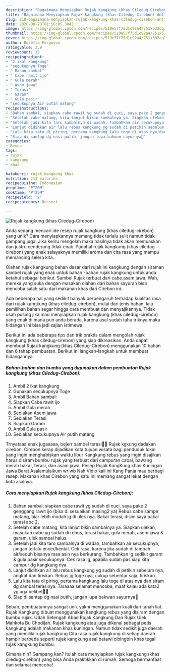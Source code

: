 ```yaml
---
description: "Bagaimana Menyiapkan Rujak kangkung (khas Ciledug-Cirebon) Anti Gagal"
title: "Bagaimana Menyiapkan Rujak kangkung (khas Ciledug-Cirebon) Anti Gagal"
slug: 218-bagaimana-menyiapkan-rujak-kangkung-khas-ciledug-cirebon-anti-gagal
date: 2020-08-23T01:56:05.384Z
image: https://img-global.cpcdn.com/recipes/519e57f75d1c92a4/751x532cq70/rujak-kangkung-khas-ciledug-cirebon-foto-resep-utama.jpg
thumbnail: https://img-global.cpcdn.com/recipes/519e57f75d1c92a4/751x532cq70/rujak-kangkung-khas-ciledug-cirebon-foto-resep-utama.jpg
cover: https://img-global.cpcdn.com/recipes/519e57f75d1c92a4/751x532cq70/rujak-kangkung-khas-ciledug-cirebon-foto-resep-utama.jpg
author: Rosetta Ferguson
ratingvalue: 3.9
reviewcount: 13
recipeingredient:
- "2 ikat kangkung"
- "secukupnya Toge"
- " Bahan sambal"
- " Cabe rawit ijo"
- " Gula merah"
- " Asem jawa"
- " Terasi"
- " Garam"
- " Gula pasir"
- "secukupnya Air putih matang"
recipeinstructions:
- "Bahan sambal, siapkan cabe rawit yg sudah di cuci, saya pake 2 genggang rawit ijo (bisa di sesuaikan masing2 ya) Rebus cabe sampe matang, biar lebih mudah jg di ulek nya. Bakar terasi, disini saya pakai terasi abc 2."
- "Setelah cabe matang, kita lanjut bikin sambalnya ya. Siapkan ulekan, masukan cabe yg sudah di rebus, terasi bakar, gula merah, asem jawa &amp; garam, ulek sampai halus."
- "Setelah jadi kita taro sambalnya di wadah, tambahkan air secukupnya, jangan terlalu encer/kental. Cek rasa, karena jika sudah di tambah air/seduh bisanya rasa asin nya berkurang. Tambahkan lg sedikit garam &amp; gula pasir secukupnya. Cek rasa lg, apabila sudah pas siap kita campur dg kangkung nya."
- "Lanjut didihkan air lalu rebus kangkung yg sudah di petikin sebelum nya, angkat dan tiriskan. Rebus jg toge nya, cukup sebentar saja, tiriskan."
- "Lalu kita tata di piring, pertama kangkung lalu toge di atas nya dan siram dg sambal terasinya. Taraaaa selamat mencoba, maaf kalau ada kata2 yg aga belibet🤭🙏"
- "Siap di santap dg nasi putih, jangan lupa bakwan sayurnya🤗"
categories:
- Resep
tags:
- rujak
- kangkung
- khas

katakunci: rujak kangkung khas 
nutrition: 213 calories
recipecuisine: Indonesian
preptime: "PT20M"
cooktime: "PT35M"
recipeyield: "2"
recipecategory: Dessert

---
```



![Rujak kangkung (khas Ciledug-Cirebon)](https://img-global.cpcdn.com/recipes/519e57f75d1c92a4/751x532cq70/rujak-kangkung-khas-ciledug-cirebon-foto-resep-utama.jpg)

Anda sedang mencari ide resep rujak kangkung (khas ciledug-cirebon) yang unik? Cara menyiapkannya memang tidak terlalu sulit namun tidak gampang juga. Jika keliru mengolah maka hasilnya tidak akan memuaskan dan justru cenderung tidak enak. Padahal rujak kangkung (khas ciledug-cirebon) yang enak selayaknya memiliki aroma dan cita rasa yang mampu memancing selera kita.

Olahan rujak kangkung bahan dasar dari rujak ini kangkung dengan siraman sambel rujak yang enak untuk bahan -bahan rujak kangkung untuk anda ketahui sebagai berikut. Sambel Rujak terbuat dari cabe.asam jawa. Wah, mereka yang suka dengan masakan olahan dari bahan sayuran bisa mencoba salah satu dari makanan khas dari Cirebon ini.

Ada beberapa hal yang sedikit banyak berpengaruh terhadap kualitas rasa dari rujak kangkung (khas ciledug-cirebon), mulai dari jenis bahan, lalu pemilihan bahan segar hingga cara membuat dan menyajikannya. Tidak usah pusing jika mau menyiapkan rujak kangkung (khas ciledug-cirebon) yang enak di mana pun anda berada, karena asal sudah tahu triknya maka hidangan ini bisa jadi sajian istimewa.


Berikut ini ada beberapa tips dan trik praktis dalam mengolah rujak kangkung (khas ciledug-cirebon) yang siap dikreasikan. Anda dapat membuat Rujak kangkung (khas Ciledug-Cirebon) menggunakan 10 bahan dan 6 tahap pembuatan. Berikut ini langkah-langkah untuk membuat hidangannya.

<!--inarticleads1-->

##### Bahan-bahan dan bumbu yang digunakan dalam pembuatan Rujak kangkung (khas Ciledug-Cirebon):

1. Ambil 2 ikat kangkung
1. Gunakan secukupnya Toge
1. Ambil  Bahan sambal:
1. Siapkan  Cabe rawit ijo
1. Ambil  Gula merah
1. Sediakan  Asem jawa
1. Sediakan  Terasi
1. Siapkan  Garam
1. Ambil  Gula pasir
1. Sediakan secukupnya Air putih matang


Trnyataaa enak jugaaaaa, bejerr sambel terasi🤤🤤 Rujak kgkung dadakan cirebon. Cirebon kerap dijadikan kota tujuan wisata bagi penduduk lokal yang ingin menghabiskan waktu libur Kangkung rebus yang ingin disajikan harus disiram bumbu rujak yang terbuat dari campuran cabai, bawang merah bakar, terasi, dan asam jawa. Resep Rujak KangKung khas Kuningan Jawa Barat Asalamulaikum wr wb Nah Vidio kali ini Kang Panja mau berbagi resep. Makanan khas Cirebon yang satu ini memang sangat lekat dengan kota asalnya. 

<!--inarticleads2-->

##### Cara menyiapkan Rujak kangkung (khas Ciledug-Cirebon):

1. Bahan sambal, siapkan cabe rawit yg sudah di cuci, saya pake 2 genggang rawit ijo (bisa di sesuaikan masing2 ya) Rebus cabe sampe matang, biar lebih mudah jg di ulek nya. Bakar terasi, disini saya pakai terasi abc 2.
1. Setelah cabe matang, kita lanjut bikin sambalnya ya. Siapkan ulekan, masukan cabe yg sudah di rebus, terasi bakar, gula merah, asem jawa &amp; garam, ulek sampai halus.
1. Setelah jadi kita taro sambalnya di wadah, tambahkan air secukupnya, jangan terlalu encer/kental. Cek rasa, karena jika sudah di tambah air/seduh bisanya rasa asin nya berkurang. Tambahkan lg sedikit garam &amp; gula pasir secukupnya. Cek rasa lg, apabila sudah pas siap kita campur dg kangkung nya.
1. Lanjut didihkan air lalu rebus kangkung yg sudah di petikin sebelum nya, angkat dan tiriskan. Rebus jg toge nya, cukup sebentar saja, tiriskan.
1. Lalu kita tata di piring, pertama kangkung lalu toge di atas nya dan siram dg sambal terasinya. Taraaaa selamat mencoba, maaf kalau ada kata2 yg aga belibet🤭🙏
1. Siap di santap dg nasi putih, jangan lupa bakwan sayurnya🤗


Sebab, pembuatannya sangat unik yakni menggunakan kuali dari tanah liat. Rujak Kangkung dibuat menggunakan kangkung rebus yang disiram dengan bumbu rujak. Udah Setengah Abad Rujak Kangkung Dan Rujak Ulek Mahkota Bu Chodijah. Rujak kangkung atau juga dikenal sebagai petis kangkung adalah makanan khas kuningan. Namun tidak sedikit juga daerah yang memiliki rujak kangkung Cita rasa rujak kangkung di setiap daerah hampir berbeda seperti rujak kangkung asal betawi cibingbin khas tegal rujak kangkung bumbu. 

Gimana nih? Gampang kan? Itulah cara menyiapkan rujak kangkung (khas ciledug-cirebon) yang bisa Anda praktikkan di rumah. Semoga bermanfaat dan selamat mencoba!
